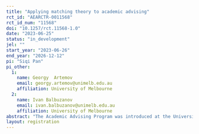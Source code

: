 ```yaml
---
title: "Applying matching theory to academic advising"
rct_id: "AEARCTR-0011568"
rct_id_num: "11568"
doi: "10.1257/rct.11568-1.0"
date: "2023-06-25"
status: "in_development"
jel: ""
start_year: "2023-06-26"
end_year: "2026-12-12"
pi: "Siqi Pan"
pi_other:
  1:
    name: Georgy  Artemov
    email: georgy.artemov@unimelb.edu.au
    affiliation: University of Melbourne
  2:
    name: Ivan Balbuzanov
    email: ivan.balbuzanov@unimelb.edu.au
    affiliation: University of Melbourne
abstract: "The Academic Advising Program was introduced at the University of Melbourne in 2020. The goal of this program is to build connections between students and academics so that students can receive personalized guidance and support while navigating the opportunities and challenges of university. The current system randomly assigns students to academics. However, a great amount of feedback has indicated that participants care about whom they are assigned to. A better match between students and academics can make it easier for academics to provide useful and relevant advice and improve students' engagement and participation in the program. In this project, we aim to tackle this problem using insights from the matching theory and market design. "
layout: registration
---
```


